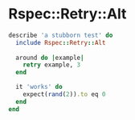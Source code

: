 # Rspec::Retry::Alt

```rb
describe 'a stubborn test' do
  include Rspec::Retry::Alt
  
  around do |example|
    retry example, 3
  end

  it 'works' do
    expect(rand(2)).to eq 0
  end
end
```
